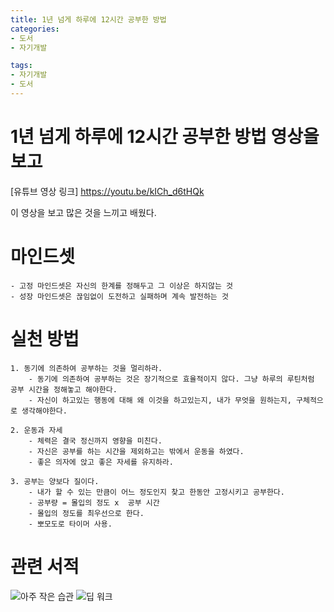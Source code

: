 ```yaml
---
title: 1년 넘게 하루에 12시간 공부한 방법
categories: 
- 도서
- 자기개발

tags: 
- 자기개발
- 도서
---
```



# 1년 넘게 하루에 12시간 공부한 방법 영상을 보고


[유튜브 영상 링크] <https://youtu.be/kICh_d6tHQk>

이 영상을 보고 많은 것을 느끼고 배웠다.

# **마인드셋**
    - 고정 마인드셋은 자신의 한계를 정해두고 그 이상은 하지않는 것
    - 성장 마인드셋은 끊임없이 도전하고 실패하며 계속 발전하는 것
# **실천 방법**
    1. 동기에 의존하여 공부하는 것을 멀리하라.
        - 동기에 의존하여 공부하는 것은 장기적으로 효율적이지 않다. 그냥 하루의 루틴처럼 공부 시간을 정해놓고 해야한다.
        - 자신이 하고있는 행동에 대해 왜 이것을 하고있는지, 내가 무엇을 원하는지, 구체적으로 생각해야한다.

    2. 운동과 자세
        - 체력은 결국 정신까지 영향을 미친다.
        - 자신은 공부를 하는 시간을 제외하고는 밖에서 운동을 하였다.
        - 좋은 의자에 앉고 좋은 자세를 유지하라.

    3. 공부는 양보다 질이다.
        - 내가 할 수 있는 만큼이 어느 정도인지 찾고 한동안 고정시키고 공부한다.
        - 공부량 = 몰입의 정도 x  공부 시간
        - 몰입의 정도를 최우선으로 한다.
        - 뽀모도로 타이머 사용.

# **관련 서적**

![아주 작은 습관](/images/1_atomic_habits.png)
![딥 워크](/images/1_deepwork.png)